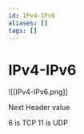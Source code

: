 ```yaml
---
id: IPv4-IPv6
aliases: []
tags: []
---
```


# IPv4-IPv6

![[IPv4-IPv6.png]]

Next Header value

6 is TCP
11 is UDP
